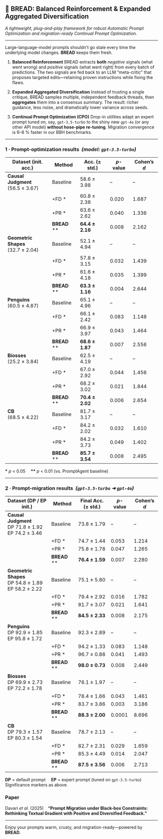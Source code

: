## 🍞 BREAD: Balanced Reinforcement & Expanded Aggregated Diversification

*A lightweight, plug-and-play framework for robust Automatic Prompt Optimization and migration-ready Continual Prompt Optimization.*

---

Large-language-model prompts shouldn’t go stale every time the underlying model changes. **BREAD** keeps them fresh.

1. **Balanced Reinforcement**
   BREAD extracts **both** *negative* signals (what went wrong) and *positive* signals (what went right) from every batch of predictions. The two signals are fed back to an LLM “meta-critic” that proposes targeted edits—retaining proven instructions while fixing the flaws.

2. **Expanded Aggregated Diversification**
   Instead of trusting a single critique, BREAD samples multiple, independent feedback threads, then **aggregates** them into a consensus summary. The result: richer guidance, less noise, and dramatically lower variance across seeds.

3. **Continual Prompt Optimization (CPO)**
   Drop-in utilities adapt an expert prompt tuned on, say, `gpt-3.5-turbo` to the shiny new `gpt-4o` (or any other API model) **without hose-pipe re-tuning**. Migration convergence is 6–8 % faster in our BBH benchmarks.

---

### 1 · Prompt-optimization results  *(model: `gpt-3.5-turbo`)*

| Dataset (init. acc.)                  | Method         | Acc. (± std.)   | *p*-value | Cohen’s *d* |
| ------------------------------------- | -------------- | --------------- | --------- | ----------- |
| **Causal Judgment**<br>(56.5 ± 3.67)  | Baseline       | 58.6 ± 3.98     | –         | –           |
|                                       | +FD \*         | 60.8 ± 2.38     | 0.020     | 1.687       |
|                                       | +PR \*         | 63.6 ± 2.62     | 0.040     | 1.336       |
|                                       | **BREAD** \*\* | **64.4 ± 2.16** | 0.008     | 2.162       |
| **Geometric Shapes**<br>(32.7 ± 2.04) | Baseline       | 52.1 ± 4.94     | –         | –           |
|                                       | +FD \*         | 57.8 ± 3.15     | 0.032     | 1.439       |
|                                       | +PR \*         | 61.6 ± 4.18     | 0.035     | 1.399       |
|                                       | **BREAD** \*\* | **63.3 ± 1.16** | 0.004     | 2.644       |
| **Penguins**<br>(60.5 ± 4.87)         | Baseline       | 65.1 ± 4.96     | –         | –           |
|                                       | +FD \*         | 66.1 ± 2.42     | 0.083     | 1.148       |
|                                       | +PR \*         | 66.9 ± 3.97     | 0.043     | 1.464       |
|                                       | **BREAD** \*\* | **68.6 ± 1.87** | 0.007     | 2.556       |
| **Biosses**<br>(25.2 ± 3.84)          | Baseline       | 62.5 ± 4.19     | –         | –           |
|                                       | +FD \*         | 67.0 ± 2.92     | 0.044     | 1.456       |
|                                       | +PR \*         | 68.2 ± 3.02     | 0.021     | 1.844       |
|                                       | **BREAD** \*\* | **70.4 ± 2.02** | 0.006     | 2.654       |
| **CB**<br>(68.5 ± 4.22)               | Baseline       | 81.7 ± 3.17     | –         | –           |
|                                       | +FD \*         | 84.2 ± 2.02     | 0.032     | 1.610       |
|                                       | +PR \*         | 84.2 ± 3.73     | 0.049     | 1.402       |
|                                       | **BREAD** \*\* | **85.7 ± 3.54** | 0.008     | 2.495       |

**\*** *p* < 0.05  **\*\*** *p* < 0.01 (vs. PromptAgent baseline)

---

### 2 · Prompt-migration results  *(`gpt-3.5-turbo` ➜ `gpt-4o`)*

| Dataset (DP / EP init.)                                  | Method         | Final Acc. (± std.) | *p*-value | Cohen’s *d* |
| -------------------------------------------------------- | -------------- | ------------------- | --------- | ----------- |
| **Causal Judgment**<br>DP 71.8 ± 1.92<br>EP 74.2 ± 3.46  | Baseline       | 73.8 ± 1.79         | –         | –           |
|                                                          | +FD \*         | 74.7 ± 1.44         | 0.053     | 1.214       |
|                                                          | +PR \*         | 75.8 ± 1.78         | 0.047     | 1.265       |
|                                                          | **BREAD** \*\* | **76.4 ± 1.59**     | 0.007     | 2.280       |
| **Geometric Shapes**<br>DP 54.8 ± 1.89<br>EP 58.2 ± 2.22 | Baseline       | 75.1 ± 5.80         | –         | –           |
|                                                          | +FD \*         | 79.4 ± 2.92         | 0.016     | 1.782       |
|                                                          | +PR \*         | 81.7 ± 3.07         | 0.021     | 1.641       |
|                                                          | **BREAD** \*\* | **84.5 ± 2.33**     | 0.008     | 2.175       |
| **Penguins**<br>DP 92.9 ± 1.85<br>EP 95.8 ± 1.72         | Baseline       | 92.3 ± 2.89         | –         | –           |
|                                                          | +FD \*         | 94.2 ± 1.33         | 0.083     | 1.148       |
|                                                          | +PR \*         | 96.7 ± 0.88         | 0.041     | 1.493       |
|                                                          | **BREAD** \*\* | **98.0 ± 0.73**     | 0.008     | 2.449       |
| **Biosses**<br>DP 69.9 ± 2.73<br>EP 72.2 ± 1.78          | Baseline       | 76.1 ± 1.97         | –         | –           |
|                                                          | +FD \*         | 78.4 ± 1.66         | 0.043     | 1.461       |
|                                                          | +PR \*         | 83.7 ± 3.86         | 0.003     | 3.186       |
|                                                          | **BREAD** \*\* | **88.3 ± 2.00**     | 0.0001    | 8.696       |
| **CB**<br>DP 79.3 ± 1.57<br>EP 80.3 ± 1.54               | Baseline       | 78.7 ± 2.13         | –         | –           |
|                                                          | +FD \*         | 82.7 ± 2.31         | 0.029     | 1.659       |
|                                                          | +PR \*         | 85.3 ± 4.49         | 0.014     | 2.047       |
|                                                          | **BREAD** \*\* | **87.5 ± 3.56**     | 0.006     | 2.713       |

**DP** = default prompt  **EP** = expert prompt (tuned on `gpt-3.5-turbo`)
Significance markers as above.


### Paper

Davari *et al.* (2025) **“Prompt Migration under Black-box Constraints: Rethinking Textual Gradient with Positive and Diversified Feedback.”**
<!-- If you use BREAD, please cite the paper: -->

---

Enjoy your prompts warm, crusty, and migration-ready—powered by **BREAD**.
